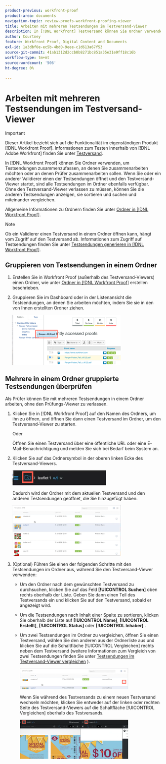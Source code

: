 ```yaml
---
product-previous: workfront-proof
product-area: documents
navigation-topic: review-proofs-workfront-proofing-viewer
title: Arbeiten mit mehreren Testsendungen im Testversand-Viewer
description: In [!DNL Workfront] Testversand können Sie Ordner verwenden, um Testsendungen zusammenzufassen, an denen Sie zusammenarbeiten möchten oder an denen Prüfer zusammenarbeiten sollen. Wenn Sie oder ein anderer Validierer einen der Testsendungen öffnet und den Testversand-Viewer startet, sind alle Testsendungen im Ordner ebenfalls verfügbar. Ohne den Testversand-Viewer verlassen zu müssen, können Sie die anderen Testsendungen anzeigen, sie sortieren und suchen und miteinander vergleichen.
author: Courtney
feature: Workfront Proof, Digital Content and Documents
exl-id: 1a3dbf0e-ec5b-4bd0-9eee-c1d613a67f53
source-git-commit: 41ab1312d2ccb8b8271bc851a35e31e9ff18c16b
workflow-type: tm+mt
source-wordcount: '506'
ht-degree: 0%

---
```


# Arbeiten mit mehreren Testsendungen im Testversand-Viewer

>[!IMPORTANT]
>
>Dieser Artikel bezieht sich auf die Funktionalität im eigenständigen Produkt [!DNL Workfront Proof]. Informationen zum Testen innerhalb von [!DNL Adobe Workfront] finden Sie unter [Testversand](../../../review-and-approve-work/proofing/proofing.md).

In [!DNL Workfront Proof] können Sie Ordner verwenden, um Testsendungen zusammenzufassen, an denen Sie zusammenarbeiten möchten oder an denen Prüfer zusammenarbeiten sollen. Wenn Sie oder ein anderer Validierer einen der Testsendungen öffnet und den Testversand-Viewer startet, sind alle Testsendungen im Ordner ebenfalls verfügbar. Ohne den Testversand-Viewer verlassen zu müssen, können Sie die anderen Testsendungen anzeigen, sie sortieren und suchen und miteinander vergleichen.

Allgemeine Informationen zu Ordnern finden Sie unter [Ordner in  [!DNL Workfront Proof]](../../../workfront-proof/wp-work-proofsfiles/organize-your-work/folders.md).

>[!NOTE]
>
>Ob ein Validierer einen Testversand in einem Ordner öffnen kann, hängt vom Zugriff auf den Testversand ab. Informationen zum Zugriff auf Testsendungen finden Sie unter [Testsendungen generieren in [!DNL Workfront Proof]](../../../workfront-proof/wp-work-proofsfiles/create-proofs-and-files/generate-proofs.md).

## Gruppieren von Testsendungen in einem Ordner

1. Erstellen Sie in Workfront Proof (außerhalb des Testversand-Viewers) einen Ordner, wie unter [Ordner in  [!DNL Workfront Proof]](../../../workfront-proof/wp-work-proofsfiles/organize-your-work/create-folders.md) erstellen beschrieben.
1. Gruppieren Sie im Dashboard oder in der Listenansicht die Testsendungen, an denen Sie arbeiten möchten, indem Sie sie in den von Ihnen erstellten Ordner ziehen.

   ![Drag_proof_to_folder.png](assets/drag-proof-to-folder-350x162.png)

## Mehrere in einem Ordner gruppierte Testsendungen überprüfen

Als Prüfer können Sie mit mehreren Testsendungen in einem Ordner arbeiten, ohne den Prüfungs-Viewer zu verlassen.

1. Klicken Sie in [!DNL Workfront Proof] auf den Namen des Ordners, um ihn zu öffnen, und öffnen Sie dann einen Testversand im Ordner, um den Testversand-Viewer zu starten.

   Oder

   Öffnen Sie einen Testversand über eine öffentliche URL oder eine E-Mail-Benachrichtigung und melden Sie sich bei Bedarf beim System an.

1. Klicken Sie auf das Ordnersymbol in der oberen linken Ecke des Testversand-Viewers.

   ![Folder_icon_in_proofing_viewer.png](assets/folder-icon-in-proofing-viewer.png)

   Dadurch wird der Ordner mit dem aktuellen Testversand und den anderen Testsendungen geöffnet, die Sie hinzugefügt haben.

   ![Folder_contains_proofs_in_proofing_viewer.png](assets/folder-containing-proofs-in-proofing-viewer-350x164.png)

1. (Optional) Führen Sie einen der folgenden Schritte mit den Testsendungen im Ordner aus, während Sie den Testversand-Viewer verwenden:

   * Um den Ordner nach dem gewünschten Testversand zu durchsuchen, klicken Sie auf das Feld **[!UICONTROL Suchen]** oben rechts oberhalb der Liste. Geben Sie dann einen Teil des Testversands ein und klicken Sie auf den Testversand, sobald er angezeigt wird.
   * Um die Testsendungen nach Inhalt einer Spalte zu sortieren, klicken Sie oberhalb der Liste auf **[!UICONTROL Name]**, **[!UICONTROL Erstellt]**, **[!UICONTROL Status]** oder **[!UICONTROL Inhaber]** .

   * Um zwei Testsendungen im Ordner zu vergleichen, öffnen Sie einen Testversand, wählen Sie den anderen aus der Ordnerliste aus und klicken Sie auf die Schaltfläche [!UICONTROL Vergleichen] rechts neben dem Testversand (weitere Informationen zum Vergleich von zwei Testsendungen finden Sie unter [Testsendungen im Testversand-Viewer vergleichen](../../../workfront-proof/wp-work-proofsfiles/review-proofs-wpv/compare-proofs.md) ).

     ![Compare_button_in_folder_list_in_proofing_viewer.png](assets/compare-button-350x67.png)

     Wenn Sie während des Testversands zu einem neuen Testversand wechseln möchten, klicken Sie entweder auf der linken oder rechten Seite des Testversand-Viewers auf die Schaltfläche [!UICONTROL Vergleichen] oberhalb des Testversands.

     ![](assets/mceclip0-350x126.png)
